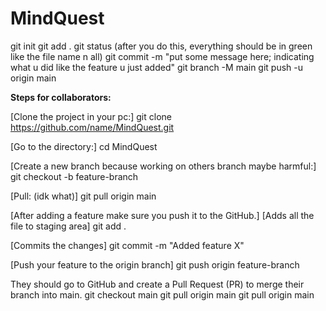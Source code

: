 # MindQuest

git init
git add .
git status (after you do this, everything should be in green like the file name n all)
git commit -m "put some message here; indicating what u did like the feature u just added"
git branch -M main
git push -u origin main


**Steps for collaborators:**

[Clone the project in your pc:]
git clone https://github.com/name/MindQuest.git

[Go to the directory:]
cd MindQuest

[Create a new branch because working on others branch maybe harmful:]
git checkout -b feature-branch

[Pull: (idk what)]
git pull origin main

[After adding a feature make sure you push it to the GitHub.]
[Adds all the file to staging area]
git add . 

[Commits the changes]
git commit -m "Added feature X"

[Push your feature to the origin branch]
git push origin feature-branch

They should go to GitHub and create a Pull Request (PR) to merge their branch into main.
git checkout main
git pull origin main
git pull origin main
